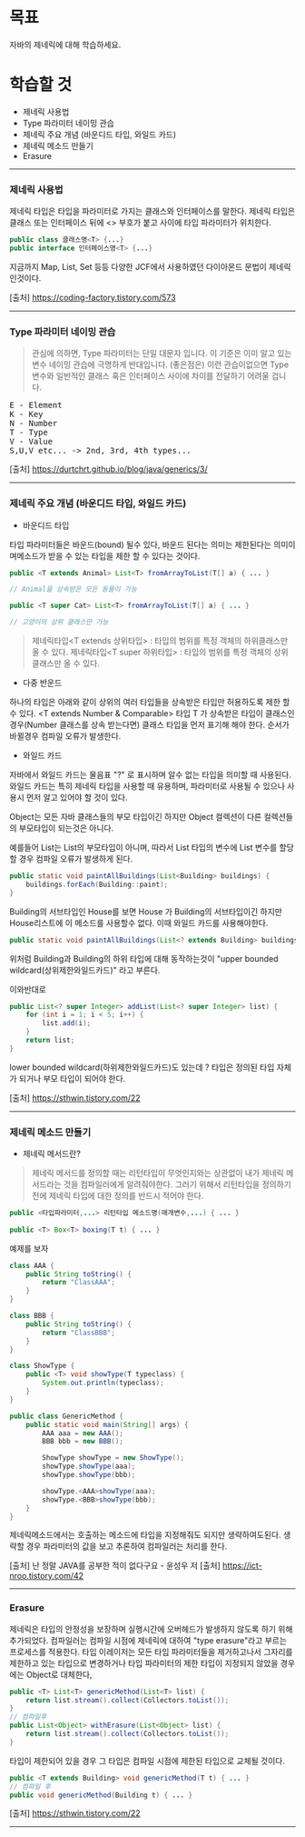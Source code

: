 # 목표

자바의 제네릭에 대해 학습하세요.

# 학습할 것

- 제네릭 사용법
- Type 파라미터 네이밍 관습
- 제네릭 주요 개념 (바운디드 타입, 와일드 카드)
- 제네릭 메소드 만들기
- Erasure

---

### 제네릭 사용법

제네릭 타입은 타입을 파라미터로 가지는 클래스와 인터페이스를 말한다.
제네릭 타입은 클래스 또는 인터페이스 뒤에 <> 부호가 붙고 사이에 타입 파라미터가 위치한다.

```java
public class 클래스명<T> {...}
public interface 인터페이스명<T> {...}
```
지금까지 Map, List, Set 등등 다양한 JCF에서 사용하였던 다이아몬드 문법이 제네릭인것이다.

[출처] <https://coding-factory.tistory.com/573>

---

### Type 파라미터 네이밍 관습

> 관심에 의하면, Type 파라미터는 단일 대문자 입니다. 
> 이 기준은 이미 알고 있는 변수 네이밍 관습에 극명하게 반대입니다. 
> (좋은점은) 이런 관습이없으면 Type 변수와 일반적인 클래스 혹은 인터페이스 사이에 
> 차이를 전달하기 어려울 겁니다.

<pre>
E - Element
K - Key
N - Number
T - Type
V - Value
S,U,V etc... -> 2nd, 3rd, 4th types...
</pre>

[출처] <https://durtchrt.github.io/blog/java/generics/3/>


---

### 제네릭 주요 개념 (바운디드 타입, 와일드 카드)

- 바운디드 타입

타입 파라미터들은 바운드(bound) 될수 있다, 바운드 된다는 의미는 제한된다는 의미이며메소드가 받을 수 있는 타입을 제한 할 수 있다는 것이다.

```java
public <T extends Animal> List<T> fromArrayToList(T[] a) { ... }

// Animal을 상속받은 모든 동물이 가능

public <T super Cat> List<T> fromArrayToList(T[] a) { ... }

// 고양이의 상위 클래스만 가능

```
 
> 제네릭타입<T extends 상위타입> : 타입의 범위를 특정 객체의 하위클래스만 올 수 있다.
> 제네릭타입<T super 하위타입> : 타입의 범위를 특정 객체의 상위클래스만 올 수 있다.
 
- 다중 반운드

하나의 타입은 아래와 같이 상위의 여러 타입들을 상속받은 타입만 허용하도록 제한 할 수 있다.
<T extends Number & Comparable>
타입 T 가 상속받은 타입이 클래스인 경우(Number 클래스를 상속 받는다면) 클래스 타입을 먼저 표기해 해야 한다. 순서가 바뀔경우 컴파일 오류가 발생한다.


- 와일드 카드

자바에서 와일드 카드는 물음표 "?" 로 표시하며 알수 없는 타입을 의미할 때 사용된다.
와일드 카드는 특히 제네릭 타입을 사용할 때 유용하며, 파라미터로 사용될 수 있으나 사용시 먼저 알고 있어야 할 것이 있다.



Object는 모든 자바 클래스들의 부모 타입이긴 하지만 Object 컬렉션이 다른 컬렉션들의 부모타입이 되는것은 아니다.

예를들어 List<Object>는 List<String>의 부모타입이 아니며, 따라서 List<Object> 타입의 변수에 List<String> 변수를 할당할 경우 컴파일 오류가 발생하게 된다.

```java
public static void paintAllBuildings(List<Building> buildings) { 
    buildings.forEach(Building::paint); 
}
```

Building의 서브타입인 House를 보면 House 가 Building의 서브타입이긴 하지만 House리스트에 이 메소드를 사용할수 없다.
이때 와일드 카드를 사용해야한다.
```java
public static void paintAllBuildings(List<? extends Building> buildings) { ... }
```
위처럼 Building과 Building의 하위 타입에 대해 동작하는것이 "upper bounded wildcard(상위제한와일드카드)" 라고 부른다.

이와반대로

```java
public List<? super Integer> addList(List<? super Integer> list) {
    for (int i = 1; i < 5; i++) {
        list.add(i);
    }
    return list;
}
```
lower bounded wildcard(하위제한와일드카드)도 있는데 ? 타입은 정의된 타입 자체가 되거나 부모 타입이 되어야 한다.

[출처] <https://sthwin.tistory.com/22>

---

### 제네릭 메소드 만들기

- 제네릭 메서드란?
> 제네릭 메서드를 정의할 때는 리턴타입이 무엇인지와는 상관없이 내가 제네릭 메서드라는 것을 컴파일러에게 알려줘야한다.
> 그러기 위해서 리턴타입을 정의하기 전에 제네릭 타입에 대한 정의를 반드시 적어야 한다.

```java
public <타입파라미터,...> 리턴타입 메소드명(매개변수,...) { ... }
 
public <T> Box<T> boxing(T t) { ... }
```

예제를 보자

```java
class AAA {
    public String toString() {
        return "ClassAAA";
    }
}

class BBB {
    public String toString() {
        return "ClassBBB";
    }
}

class ShowType {
    public <T> void showType(T typeclass) {
        System.out.println(typeclass);
    }
}

public class GenericMethod {
    public static void main(String[] args) {
        AAA aaa = new AAA();
        BBB bbb = new BBB();

        ShowType showType = new ShowType();
        showType.showType(aaa);
        showType.showType(bbb);

        showType.<AAA>showType(aaa);
        showType.<BBB>showType(bbb);
    }
}
```

제네릭메소드에서는 호출하는 메소드에 타입을 지정해줘도 되지만 생략하여도된다. 생략할 경우 파라미터의 값을 보고 추론하여 컴파일러는 처리를 한다.

[출처] 난 정말 JAVA를 공부한 적이 없다구요 - 윤성우 저 
[출처] <https://ict-nroo.tistory.com/42>

---

### Erasure

제네릭은 타입의 안정성을 보장하며 실행시간에 오버헤드가 발생하지 않도록 하기 위해 추가되었다.
컴파일러는 컴파일 시점에 제네릭에 대하여 "type erasure"라고 부르는 프로세스를 적용한다.
타입 이레이저는 모든 타입 파라미터들을 제거하고나서 그자리를 제한하고 있는 타입으로 변경하거나 타입 파라미터의 제한 타입이 지정되지 않았을 경우에는 Object로 대체한다,


```java
public <T> List<T> genericMethod(List<T> list) { 
    return list.stream().collect(Collectors.toList()); 
}
// 컴파일후
public List<Object> withErasure(List<Object> list) { 
    return list.stream().collect(Collectors.toList()); 
}
```

타입이 제한되어 있을 경우 그 타입은 컴파일 시점에 제한된 타입으로 교체될 것이다.

```java
public <T extends Building> void genericMethod(T t) { ... }
// 컴파일 후
public void genericMethod(Building t) { ... }
```
[출처] <https://sthwin.tistory.com/22>

---
